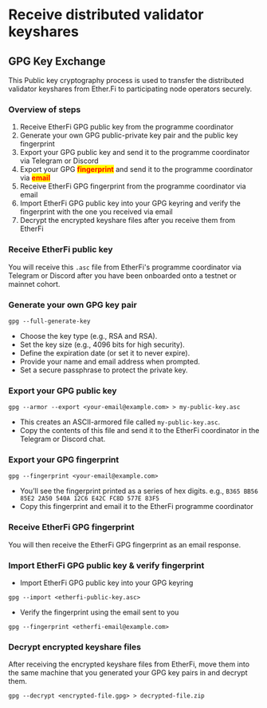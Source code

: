 # Receive distributed validator keyshares

## GPG Key Exchange

This Public key cryptography process is used to transfer the distributed validator keyshares from Ether.Fi to participating node operators securely.

### Overview of steps

1. Receive EtherFi GPG public key from the programme coordinator
2. Generate your own GPG public-private key pair and the public key fingerprint
3. Export your GPG public key and send it to the programme coordinator via Telegram or Discord
4. Export your GPG <mark style="color:red;">**fingerprint**</mark> and send it to the programme coordinator via <mark style="color:red;">**email**</mark>
5. Receive EtherFi GPG fingerprint from the programme coordinator via email
6. Import EtherFi GPG public key into your GPG keyring and verify the fingerprint with the one you received via email
7. Decrypt the encrypted keyshare files after you receive them from EtherFi

### Receive EtherFi public key

You will receive this `.asc` file from EtherFi's programme coordinator via Telegram or Discord after you have been onboarded onto a testnet or mainnet cohort.

### Generate your own GPG key pair&#x20;

```
gpg --full-generate-key
```

* Choose the key type (e.g., RSA and RSA).
* Set the key size (e.g., 4096 bits for high security).
* Define the expiration date (or set it to never expire).
* Provide your name and email address when prompted.
* Set a secure passphrase to protect the private key.

### Export your GPG public key

```
gpg --armor --export <your-email@example.com> > my-public-key.asc
```

* This creates an ASCII-armored file called `my-public-key.asc`.
* Copy the contents of this file and send it to the EtherFi coordinator in the Telegram or Discord chat.

### Export your GPG **fingerprint**

```
gpg --fingerprint <your-email@example.com>
```

* You’ll see the fingerprint printed as a series of hex digits. e.g., `B365 BB56 85E2 2A50 540A 12C6 E42C FC8D 577E 83F5`
* Copy this fingerprint and email it to the EtherFi programme coordinator

### Receive EtherFi GPG fingerprint

You will then receive the EtherFi GPG fingerprint as an email response.

### Import EtherFi GPG public key & verify fingerprint

* Import EtherFi GPG public key into your GPG keyring

```
gpg --import <etherfi-public-key.asc>
```

* Verify the fingerprint using the email sent to you

```
gpg --fingerprint <etherfi-email@example.com>
```

### Decrypt encrypted keyshare files

After receiving the encrypted keyshare files from EtherFi, move them into the same machine that you generated your GPG key pairs in and decrypt them.

```
gpg --decrypt <encrypted-file.gpg> > decrypted-file.zip
```
